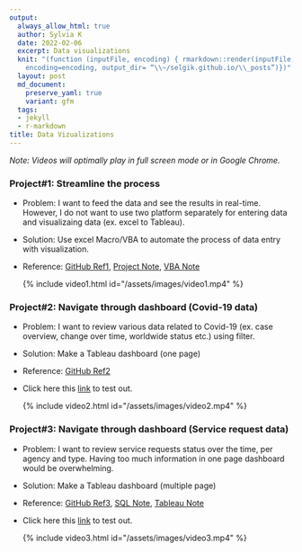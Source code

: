```yaml
---
output:
  always_allow_html: true
  author: Sylvia K
  date: 2022-02-06
  excerpt: Data visualizations
  knit: "(function (inputFile, encoding) { rmarkdown::render(inputFile,
    encoding=encoding, output_dir= “\\~/selgik.github.io/\\_posts”)})"
  layout: post
  md_document:
    preserve_yaml: true
    variant: gfm
  tags:
  - jekyll
  - r-markdown
title: Data Vizualizations
---
```

*Note: Videos will optimally play in full screen mode or in Google Chrome.*  
  
### Project#1: Streamline the process
* Problem: I want to feed the data and see the results in real-time. However, I do not want to use two platform separately for entering data and visualizaing data (ex. excel to Tableau). 
* Solution: Use excel Macro/VBA to automate the process of data entry with visualization.
* Reference: [GitHub Ref1](https://github.com/selgik/Automate-data-entry), [Project Note](https://selgik.github.io/project-note/), [VBA Note](https://selgik.github.io/vba-note/)

  {% include video1.html id="/assets/images/video1.mp4" %}  

### Project#2: Navigate through dashboard (Covid-19 data)
* Problem: I want to review various data related to Covid-19 (ex. case overview, change over time, worldwide status etc.) using filter.
* Solution: Make a Tableau dashboard (one page)
* Reference: [GitHub Ref2](https://github.com/selgik/Data-visualization)
* Click here this [link](https://public.tableau.com/app/profile/sylvia.kim#!/?newProfile=&activeTab=0) to test out.

  {% include video2.html id="/assets/images/video2.mp4" %}  
  
### Project#3: Navigate through dashboard (Service request data)
* Problem: I want to review service requests status over the time, per agency and type. Having too much information in one page dashboard would be overwhelming. 
* Solution: Make a Tableau dashboard (multiple page)
* Reference: [GitHub Ref3](https://github.com/selgik/SQL-BigQuery-to-Tableau), [SQL Note](https://selgik.github.io/sql-note/), [Tableau Note](https://selgik.github.io/tableau-code-note/)
* Click here this [link](https://public.tableau.com/app/profile/sylvia.kim#!/?newProfile=&activeTab=0) to test out.

  {% include video3.html id="/assets/images/video3.mp4" %}  

